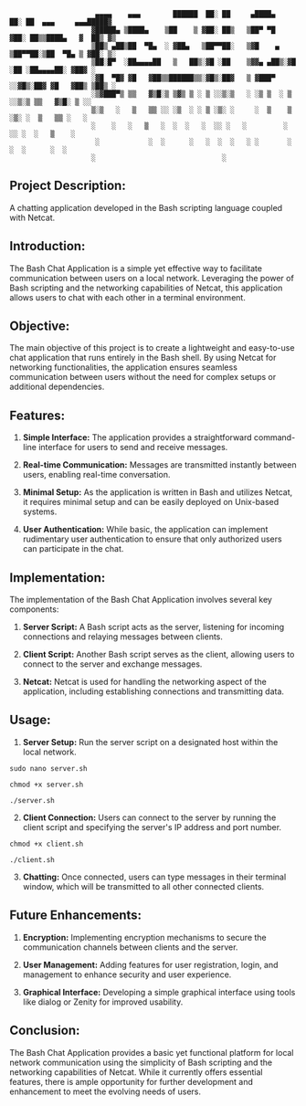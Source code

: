```console
                     ▄▄▄▄    ▄▄▄        ██████  ██░ ██     ▄████▄   ██░ ██  ▄▄▄     ▄▄▄█████▓
                    ▓█████▄ ▒████▄    ▒██    ▒ ▓██░ ██▒   ▒██▀ ▀█  ▓██░ ██▒▒████▄   ▓  ██▒ ▓▒
                    ▒██▒ ▄██▒██  ▀█▄  ░ ▓██▄   ▒██▀▀██░   ▒▓█    ▄ ▒██▀▀██░▒██  ▀█▄ ▒ ▓██░ ▒░
                    ▒██░█▀  ░██▄▄▄▄██   ▒   ██▒░▓█ ░██    ▒▓▓▄ ▄██▒░▓█ ░██ ░██▄▄▄▄██░ ▓██▓ ░ 
                    ░▓█  ▀█▓ ▓█   ▓██▒▒██████▒▒░▓█▒░██▓   ▒ ▓███▀ ░░▓█▒░██▓ ▓█   ▓██▒ ▒██▒ ░ 
                    ░▒▓███▀▒ ▒▒   ▓▒█░▒ ▒▓▒ ▒ ░ ▒ ░░▒░▒   ░ ░▒ ▒  ░ ▒ ░░▒░▒ ▒▒   ▓▒█░ ▒ ░░    
                    ▒░▒   ░   ▒   ▒▒ ░░ ░▒  ░ ░ ▒ ░▒░ ░     ░  ▒    ▒ ░▒░ ░  ▒   ▒▒ ░   ░    
                    ░    ░   ░   ▒   ░  ░  ░   ░  ░░ ░   ░         ░  ░░ ░  ░   ▒    ░      
                     ░            ░  ░      ░   ░  ░  ░   ░ ░       ░  ░  ░      ░  ░        
                    ░                               ░  
```

## Project Description:

A chatting application developed in the Bash scripting language coupled with Netcat.

## Introduction:

The Bash Chat Application is a simple yet effective way to facilitate communication between users on a local network. Leveraging the power of Bash scripting and 
the networking capabilities of Netcat, this application allows users to chat with each other in a terminal environment.

## Objective:

The main objective of this project is to create a lightweight and easy-to-use chat application that runs entirely in the Bash shell. By using Netcat for networking functionalities, the application ensures seamless communication between users without the need for complex setups or additional dependencies.

## Features:

1. **Simple Interface:** The application provides a straightforward command-line interface for users to send and receive messages.

2. **Real-time Communication:** Messages are transmitted instantly between users, enabling real-time conversation.

3. **Minimal Setup:** As the application is written in Bash and utilizes Netcat, it requires minimal setup and can be easily deployed on Unix-based systems.

4. **User Authentication:** While basic, the application can implement rudimentary user authentication to ensure that only authorized users can participate in the chat.

## Implementation:

The implementation of the Bash Chat Application involves several key components:

1. **Server Script:** A Bash script acts as the server, listening for incoming connections and relaying messages between clients.

2. **Client Script:** Another Bash script serves as the client, allowing users to connect to the server and exchange messages.

3. **Netcat:** Netcat is used for handling the networking aspect of the application, including establishing connections and transmitting data.

## Usage:

1. **Server Setup:** Run the server script on a designated host within the local network.

```console
sudo nano server.sh
```

```console
chmod +x server.sh
```

```console
./server.sh
```

2. **Client Connection:** Users can connect to the server by running the client script and specifying the server's IP address and port number.

```console
chmod +x client.sh
```

```console
./client.sh
```

3. **Chatting:** Once connected, users can type messages in their terminal window, which will be transmitted to all other connected clients.

## Future Enhancements:

1. **Encryption:** Implementing encryption mechanisms to secure the communication channels between clients and the server.

2. **User Management:** Adding features for user registration, login, and management to enhance security and user experience.

3. **Graphical Interface:** Developing a simple graphical interface using tools like dialog or Zenity for improved usability.

## Conclusion:

The Bash Chat Application provides a basic yet functional platform for local network communication using the simplicity of Bash scripting and the networking capabilities of Netcat. While it currently offers essential features, there is ample opportunity for further development and enhancement to meet the evolving needs of users.
